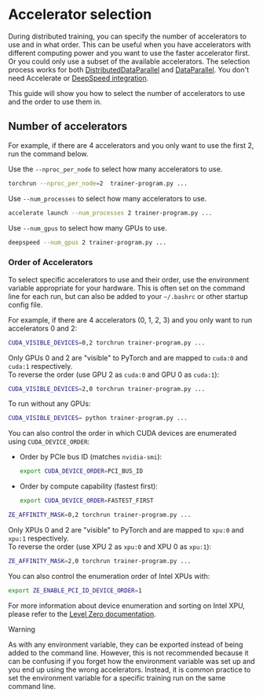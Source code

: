 <!--Copyright 2025 The HuggingFace Team. All rights reserved.

Licensed under the Apache License, Version 2.0 (the "License"); you may not use this file except in compliance with
the License. You may obtain a copy of the License at

http://www.apache.org/licenses/LICENSE-2.0

Unless required by applicable law or agreed to in writing, software distributed under the License is distributed on
an "AS IS" BASIS, WITHOUT WARRANTIES OR CONDITIONS OF ANY KIND, either express or implied. See the License for the
specific language governing permissions and limitations under the License.

⚠️ Note that this file is in Markdown but contains specific syntax for our doc-builder (similar to MDX) that may not be
rendered properly in your Markdown viewer.

-->

# Accelerator selection

During distributed training, you can specify the number of accelerators to use and in what order. This can be useful when you have accelerators with different computing power and you want to use the faster accelerator first. Or you could only use a subset of the available accelerators. The selection process works for both [DistributedDataParallel](https://pytorch.org/docs/stable/generated/torch.nn.parallel.DistributedDataParallel.html) and [DataParallel](https://pytorch.org/docs/stable/generated/torch.nn.DataParallel.html). You don't need Accelerate or [DeepSpeed integration](./main_classes/deepspeed).

This guide will show you how to select the number of accelerators to use and the order to use them in.

## Number of accelerators

For example, if there are 4 accelerators and you only want to use the first 2, run the command below.

<hfoptions id="select-accelerator">
<hfoption id="torchrun">

Use the `--nproc_per_node` to select how many accelerators to use.

```bash
torchrun --nproc_per_node=2  trainer-program.py ...
```

</hfoption>
<hfoption id="Accelerate">

Use `--num_processes` to select how many accelerators to use.

```bash
accelerate launch --num_processes 2 trainer-program.py ...
```

</hfoption>
<hfoption id="DeepSpeed">

Use `--num_gpus` to select how many GPUs to use.

```bash
deepspeed --num_gpus 2 trainer-program.py ...
```

</hfoption>
</hfoptions>

### Order of Accelerators
To select specific accelerators to use and their order, use the environment variable appropriate for your hardware. This is often set on the command line for each run, but can also be added to your `~/.bashrc` or other startup config file.

For example, if there are 4 accelerators (0, 1, 2, 3) and you only want to run accelerators 0 and 2:

<hfoptions id="accelerator-type">
<hfoption id="CUDA">

```bash
CUDA_VISIBLE_DEVICES=0,2 torchrun trainer-program.py ...
```

Only GPUs 0 and 2 are "visible" to PyTorch and are mapped to `cuda:0` and `cuda:1` respectively.  
To reverse the order (use GPU 2 as `cuda:0` and GPU 0 as `cuda:1`):


```bash
CUDA_VISIBLE_DEVICES=2,0 torchrun trainer-program.py ...
```

To run without any GPUs:

```bash
CUDA_VISIBLE_DEVICES= python trainer-program.py ...
```

You can also control the order in which CUDA devices are enumerated using `CUDA_DEVICE_ORDER`:

- Order by PCIe bus ID (matches `nvidia-smi`):

    ```bash
    export CUDA_DEVICE_ORDER=PCI_BUS_ID
    ```

- Order by compute capability (fastest first):

    ```bash
    export CUDA_DEVICE_ORDER=FASTEST_FIRST
    ```

</hfoption>
<hfoption id="Intel XPU">

```bash
ZE_AFFINITY_MASK=0,2 torchrun trainer-program.py ...
```

Only XPUs 0 and 2 are "visible" to PyTorch and are mapped to `xpu:0` and `xpu:1` respectively.  
To reverse the order (use XPU 2 as `xpu:0` and XPU 0 as `xpu:1`):

```bash
ZE_AFFINITY_MASK=2,0 torchrun trainer-program.py ...
```


You can also control the enumeration order of Intel XPUs with:

```bash
export ZE_ENABLE_PCI_ID_DEVICE_ORDER=1
```

For more information about device enumeration and sorting on Intel XPU, please refer to the [Level Zero documentation](https://github.com/oneapi-src/level-zero/blob/master/README.md?plain=1#L87).

</hfoption>
</hfoptions>



> [!WARNING]
> As with any environment variable, they can be exported instead of being added to the command line. However, this is not recommended because it can be confusing if you forget how the environment variable was set up and you end up using the wrong accelerators. Instead, it is common practice to set the environment variable for a specific training run on the same command line.
